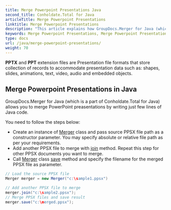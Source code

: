 ```yaml
---
title: Merge Powerpoint Presentations Java
second_title: Conholdate.Total for Java
articleTitle: Merge Powerpoint Presentations
linktitle: Merge Powerpoint Presentations
description: "This article explains how GroupDocs.Merger for Java (which is a part of Conholdate.Total for Java) can merge powerpoint presentations."
keywords: Merge Powerpoint Presentations, Merge Powerpoint Presentations in Java
type: docs
url: /java/merge-powerpoint-presentations/
weight: 70
---
```


 **PPTX** and **PPT** extension files are Presentation file formats that store collection of records to accommodate presentation data such as: shapes, slides, animations, text, video, audio and embedded objects.

## Merge Powerpoint Presentations in Java

GroupDocs.Merger for Java (which is a part of Conholdate.Total for Java) allows you to merge PowerPoint preasentations by writing just few lines of Java code. 

You need to follow the steps below:

* Create an instance of [Merger](https://apireference.groupdocs.com/merger/java/com.groupdocs.merger/Merger) class and pass source PPSX file path as a constructor parameter. You may specify absolute or relative file path as per your requirements.
* Add another PPSX file to merge with [join](https://apireference.groupdocs.com/merger/java/com.groupdocs.merger/Merger#join(java.io.InputStream)) method. Repeat this step for other PPSX documents you want to merge.
* Call [Merger](https://apireference.groupdocs.com/merger/java/com.groupdocs.merger/Merger) class [save](https://apireference.groupdocs.com/merger/java/com.groupdocs.merger/Merger#save(java.io.OutputStream)) method and specify the filename for the merged PPSX file as parameter.

```java
// Load the source PPSX file
Merger merger = new Merger("c:\sample1.ppsx")

// Add another PPSX file to merge
merger.join("c:\sample2.ppsx");
// Merge PPSX files and save result
merger.save("c:\merged.ppsx");
```